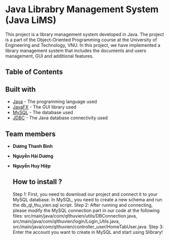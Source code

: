 # Java Librabry Management System (Java LiMS)

This project is a library management system developed in Java. The project is a part of the Object-Oriented Programming course at the University of Engineering and Technology, VNU. In this project, we have implemented a library management system that includes the documents and users management, GUI and additional features.

## Table of Contents

## Built with

- [Java](https://www.java.com/en/) - The programming language used
- [JavaFX](https://openjfx.io/) - The GUI library used
- [MySQL](https://dev.mysql.com/) - The database used
- [JDBC](https://www.oracle.com/java/technologies/jdbc.html) - The Java database connectivity used

## Team members

- **Dương Thanh Bình** 
- **Nguyễn Hải Dương**
- **Nguyễn Huy Hiệp**

  ## How to install ?
  Step 1: First, you need to download our project and connect it to your MySQL database. In MySQL, you need to create a new schema and run the db_ql_thu_vien.sql script.
  Step 2: After running and connecting, please modify the MySQL connection part in our code at the following files: src/main/java/com/qlthuvien/utils/DBConnection.java,
src/main/java/com/qlthuvien/login/Login_Utils.java,
src/main/java/com/qlthuvien/controller_user/HomeTabUser.java.
  Step 3: Enter the account you want to create in MySQL and start using Slibrary!
